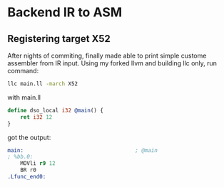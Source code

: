# Backend IR to ASM


## Registering target X52

After nights of commiting, finally made able to print simple custome assembler from IR input.
Using my forked llvm and building llc only, run command:

```bash
llc main.ll -march X52
```

with main.ll

```llvm
define dso_local i32 @main() {
    ret i32 12
}
```

got the output:

```asm
main:                                   ; @main
; %bb.0:
	MOVli r9 12
	BR r0
.Lfunc_end0:
```